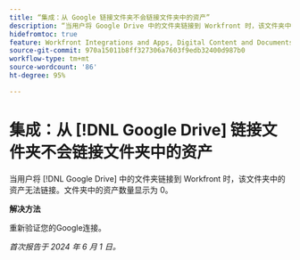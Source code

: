 ```yaml
---
title: “集成：从 Google 链接文件夹不会链接文件夹中的资产”
description: “当用户将 Google Drive 中的文件夹链接到 Workfront 时，该文件夹中的资产无法链接。文件夹中的资产数量显示为 0。”
hidefromtoc: true
feature: Workfront Integrations and Apps, Digital Content and Documents
source-git-commit: 970a15011b8ff327306a7603f9edb32400d987b0
workflow-type: tm+mt
source-wordcount: '86'
ht-degree: 95%

---
```



# 集成：从 [!DNL Google Drive] 链接文件夹不会链接文件夹中的资产

当用户将 [!DNL Google Drive] 中的文件夹链接到 Workfront 时，该文件夹中的资产无法链接。文件夹中的资产数量显示为 0。

**解决方法**

重新验证您的Google连接。

_首次报告于 2024 年 6 月 1 日。_
